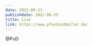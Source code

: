 ```yaml
---
date: 2022-09-23
publishdate: 2022-06-25
title: Live
link: https://www.pfundunddollar.de/
---
```

@PuD
